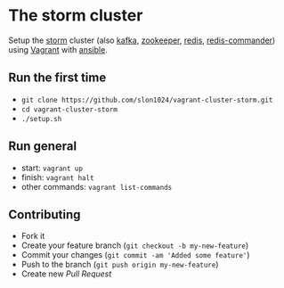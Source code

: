 The storm cluster
=====================
Setup the  [storm] cluster (also [kafka], [zookeeper], [redis], [redis-commander]) using [Vagrant] with [ansible].

## Run the first time
* `git clone https://github.com/slon1024/vagrant-cluster-storm.git`
* `cd vagrant-cluster-storm`
* `./setup.sh`

## Run general
* start: `vagrant up`
* finish: `vagrant halt`
* other commands: `vagrant list-commands`

## Contributing
* Fork it
* Create your feature branch (`git checkout -b my-new-feature`)
* Commit your changes (`git commit -am 'Added some feature'`)
* Push to the branch (`git push origin my-new-feature`)
* Create new *Pull Request*


[storm]:https://storm.incubator.apache.org/
[kafka]:http://kafka.apache.org/
[zookeeper]:http://zookeeper.apache.org/
[Vagrant]:http://www.vagrantup.com/
[ansible]:http://www.ansible.com/
[redis]:http://redis.io/
[redis-commander]:https://github.com/joeferner/redis-commander

